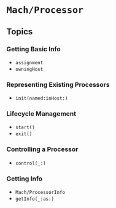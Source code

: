 # ``Mach/Processor``

## Topics

### Getting Basic Info

- ``assignment``
- ``owningHost``

### Representing Existing Processors

- ``init(named:inHost:)``

### Lifecycle Management

- ``start()``
- ``exit()``

### Controlling a Processor

- ``control(_:)``

### Getting Info

- ``Mach/ProcessorInfo``
- ``getInfo(_:as:)``